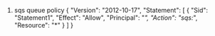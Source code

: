 1. sqs queue policy
{
  "Version": "2012-10-17",
  "Statement": [
    {
      "Sid": "Statement1",
      "Effect": "Allow",
      "Principal": "*",
      "Action": "sqs:*",
      "Resource": "*"
    }
  ]
}